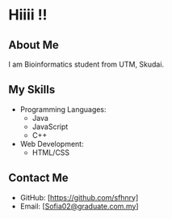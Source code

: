 # Hiiii !!

## About Me

I am Bioinformatics student from UTM, Skudai. 

## My Skills

- Programming Languages:
  - Java
  - JavaScript
  - C++
- Web Development:
  - HTML/CSS

## Contact Me

- GitHub: [https://github.com/sfhnry]
- Email: [Sofia02@graduate.com.my]

